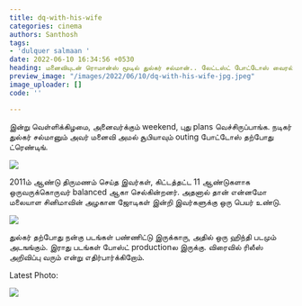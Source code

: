 ```yaml
---
title: dq-with-his-wife
categories: cinema
authors: Santhosh
tags:
- 'dulquer salmaan '
date: 2022-06-10 16:34:56 +0530
heading: மனைவியுடன் ரொமான்ஸ் மூடில் துல்கர் சல்மான்.. லேட்டஸ்ட் போட்டோஸ் வைரல்..!
preview_image: "/images/2022/06/10/dq-with-his-wife-jpg.jpeg"
image_uploader: []
code: ''

---
```

இன்று வெள்ளிக்கிழமை, அனைவர்க்கும் weekend, புது plans வெச்சிருப்பாங்க. நடிகர் துல்கர் சல்மானும் அவர் மனைவி அமல் சூபியாவும் outing போட்டோஸ் தற்போது ட்ரெண்டிங்.

![](/images/2022/06/10/dq-with-her-wife-2-jpg.jpeg)

2011ம் ஆண்டு திருமணம் செய்த இவர்கள், கிட்டத்தட்ட 11 ஆண்டுகளாக ஒருவருக்கொருவர் balanced ஆகா செல்கின்றனர். அதனால் தான் என்னமோ மலையாள சினிமாவின் அழகான ஜோடிகள் இன்றி இவர்களுக்கு ஒரு பெயர் உண்டு.

![](/images/2022/06/10/dq-with-her-wife-2-webp.jpeg)

துல்கர் தற்போது நன்கு படங்கள் பண்ணிட்டு இருக்காரு, அதில் ஒரு ஹிந்தி படமும் அடஙங்கும். இராது படங்கள் போஸ்ட் productionல இருக்கு. விரைவில் ரிலீஸ் அறிவிப்பு வரும் என்று எதிர்பார்க்கிறோம்.

Latest Photo:

![](/images/2022/06/10/dq-with-her-wife-jpg.jpeg)
